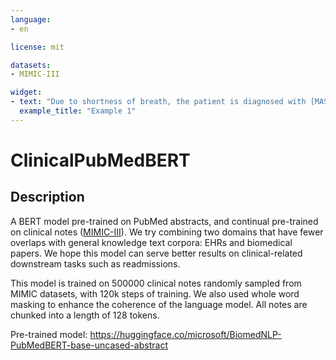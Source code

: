 ```yaml
---
language:
- en

license: mit

datasets:
- MIMIC-III

widget:
- text: "Due to shortness of breath, the patient is diagnosed with [MASK], and other respiratory problems."
  example_title: "Example 1"
---
```


# ClinicalPubMedBERT
## Description

A BERT model pre-trained on PubMed abstracts, and continual pre-trained on clinical notes ([MIMIC-III](https://mimic.physionet.org/)). We try combining two domains that have fewer overlaps with general knowledge text corpora: EHRs and biomedical papers. We hope this model can serve better results on clinical-related downstream tasks such as readmissions. 

This model is trained on 500000 clinical notes randomly sampled from MIMIC datasets, with 120k steps of training. We also used whole word masking to enhance the coherence of the language model. All notes are chunked into a length of 128 tokens.

Pre-trained model: https://huggingface.co/microsoft/BiomedNLP-PubMedBERT-base-uncased-abstract